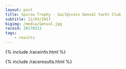 ```yaml
---
layout: post
title: Spirou Trophy - Sail@ccess Genval Yacht Club
subtitle: 12/03/2017
bigimg: /media/Genval.jpg
raceid: 20170312
tags:
    - results
---
```


{% include /raceinfo.html %}
<!--more-->
{% include /raceresults.html %}